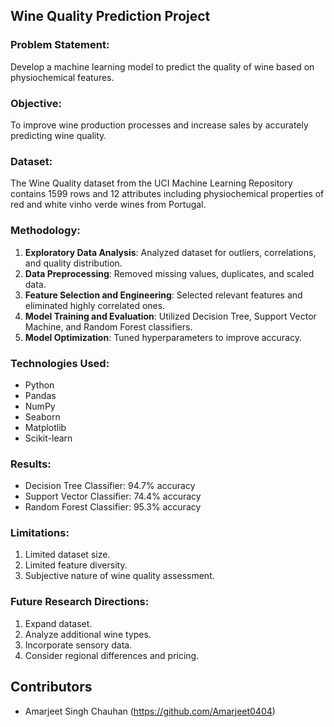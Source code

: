 ## Wine Quality Prediction Project

### Problem Statement:
Develop a machine learning model to predict the quality of wine based on physiochemical features.

### Objective:
To improve wine production processes and increase sales by accurately predicting wine quality.

### Dataset:
The Wine Quality dataset from the UCI Machine Learning Repository contains 1599 rows and 12 attributes including physiochemical properties of red and white vinho verde wines from Portugal.

### Methodology:
1. **Exploratory Data Analysis**: Analyzed dataset for outliers, correlations, and quality distribution.
2. **Data Preprocessing**: Removed missing values, duplicates, and scaled data.
3. **Feature Selection and Engineering**: Selected relevant features and eliminated highly correlated ones.
4. **Model Training and Evaluation**: Utilized Decision Tree, Support Vector Machine, and Random Forest classifiers.
5. **Model Optimization**: Tuned hyperparameters to improve accuracy.

### Technologies Used:
- Python
- Pandas
- NumPy
- Seaborn
- Matplotlib
- Scikit-learn

### Results:
- Decision Tree Classifier: 94.7% accuracy
- Support Vector Classifier: 74.4% accuracy
- Random Forest Classifier: 95.3% accuracy

### Limitations:
1. Limited dataset size.
2. Limited feature diversity.
3. Subjective nature of wine quality assessment.

### Future Research Directions:
1. Expand dataset.
2. Analyze additional wine types.
3. Incorporate sensory data.
4. Consider regional differences and pricing.

## Contributors

- Amarjeet Singh Chauhan (https://github.com/Amarjeet0404)
